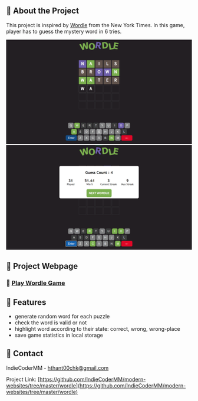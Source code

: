 <!-- About the Project -->

## :star2: About the Project

This project is inspired by [Wordle](https://www.nytimes.com/games/wordle/index.html) from the New York Times. In this game, player has to guess the mystery word in 6 tries.

<div align="center"> 
  <img src="https://github.com/IndieCoderMM/modern-websites/blob/master/screenshots/ss-wdle-1.png" alt="screenshot" />
  <img src="https://github.com/IndieCoderMM/modern-websites/blob/master/screenshots/ss-wdle-2.png" alt="screenshot" />
</div>

<!-- Project Link -->

## :rocket: Project Webpage

### :jigsaw: [Play Wordle Game](https://indiecodermm.github.io/modern-websites/wordle/index.html)

<!-- Features -->

## :dart: Features

- generate random word for each puzzle
- check the word is valid or not
- highlight word according to their state: correct, wrong, wrong-place
- save game statistics in local storage

<!-- Contact -->

## :handshake: Contact

IndieCoderMM - hthant00chk@gmail.com

Project Link: [https://github.com/IndieCoderMM/modern-websites/tree/master/wordle](https://github.com/IndieCoderMM/modern-websites/tree/master/wordle)
